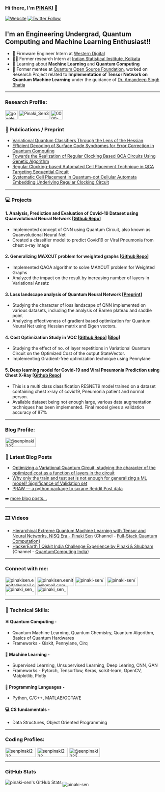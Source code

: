 ### Hi there, I'm [PINAKI][website] 👋

[![Website](https://img.shields.io/website?label=pinaki-sen.now.sh&style=for-the-badge&url=https%3A%2F%2Fpinaki-sen.now.sh)](https://pinaki-sen.now.sh)
[![Twitter Follow](https://img.shields.io/twitter/follow/pinaki_sen_?color=1DA1F2&logo=twitter&style=for-the-badge)](https://twitter.com/intent/follow?original_referer=https%3A%2F%2Fgithub.com%2Fpinaki_sen_&screen_name=pinaki_sen_)

## I'm an Engineering Undergrad, Quantum Computing and Machine Learning Enthusiast!!

- 💽 Firmware Engineer Intern at [Western Digital](https://www.westerndigital.com/)
- 👨‍💻 Former research Intern at [Indian Statistical Institute, Kolkata](https://www.isical.ac.in/)
- 🌱 Learning about **Machine Learning** and **Quantum Computing**
- 🕺 Former mentee at [Quantum Open Source Foundation](https://qosf.org/qc_mentorship/), worked on Research Project related to **Implementation of Tensor Network on Quantum Machine Learning** under the guidance of [Dr. Amandeep Singh Bhatia](https://scholar.google.co.in/citations?user=0a1UZbgAAAAJ&hl=en)

---

<p align="left">
<h3 align="left">Research Profile:</h3>

<a href="https://scholar.google.com/citations?hl=en&authuser=6&user=-fjsOBYAAAAJ" target="blank"><img align="center" src="https://cdn.jsdelivr.net/npm/simple-icons@3.0.1/icons/googlescholar.svg" alt="google scholar" height="30" width="40" /></a>
<a href="https://www.researchgate.net/profile/Pinaki_Sen3" target="blank"><img align="center" src="https://img.shields.io/badge/Research_Gate-00CCBB.svg?&style=for-the-badge&logo=ResearchGate&logoColor=white" alt="Pinaki_Sen3" height="30" width="100" /></a>
<a href="https://orcid.org/0000-0003-3939-5284" target="blank"><img align="center" src="https://cdn.jsdelivr.net/npm/simple-icons@3.0.1/icons/orcid.svg" alt="0000-0003-3939-5284" height="30" width="40" /></a>

</p>

### 📕 Publications / Preprint

<!-- PUBLICATION-LIST:START --> 
- [Variational Quantum Classifiers Through the Lens of the Hessian](https://arxiv.org/abs/2105.10162) 
- [Efficient Decoding of Surface Code Syndromes for Error Correction in Quantum Computing](https://arxiv.org/abs/2110.10896) 
- [Towards the Realization of Regular Clocking Based QCA Circuits Using Genetic Algorithm](https://authors.elsevier.com/c/1eKnsAQLrilTa) 
- [Regular Clocking-based Automated Cell Placement Technique in QCA Targeting Sequential Circuit]() 
- [Systematic Cell Placement in Quantum-dot Cellular Automata Embedding Underlying Regular Clocking Circuit](https://ietresearch.onlinelibrary.wiley.com/doi/10.1049/cds2.12015) 

<!-- PUBLICATION-LIST:END -->


---

### 💻 Projects
#### 1. Analysis, Prediction and Evaluation of Covid-19 Dataset using Quanvolutional Neural Network [[Github Repo](https://github.com/senpinaki222/covid-chest-xray-classifier-quantum)]
- Implemented concept of CNN using Quantum Circuit, also known as Quanvolutional Neural Net
- Created a classifier model to predict Covid19 or Viral Pneumonia from chest x-ray image

#### 2. Generalizing MAXCUT problem for weighted graphs [[Github Repo](https://github.com/senpinaki222/weighted-maxcut-problem)]
- Implemented QAOA algorithm to solve MAXCUT problem for Weighted Graphs
- Analyzed the impact on the result by increasing number of layers in Variational Ansatz

#### 3. Loss landscape analysis of Quantum Neural Network [[Preprint](https://arxiv.org/abs/2105.10162)]
- Studying the character of loss landscape of QNN implemented on various datasets, including the analysis of Barren plateau and saddle point
- Analyzing effectiveness of gradient based optimization for Quantum Neural Net using Hessian matrix and Eigen vectors.

#### 4. Cost Optimization Study in VQC [[Github Repo](https://github.com/senpinaki222/qosf_selection_task)] [[Blog](https://medium.com/quantumcomputingindia/optimizing-a-variational-quantum-circuit-studying-the-character-of-the-optimized-cost-as-a-a8bac2e9ba46)]
- Studying the effect of no. of layer repetitions in Variational Quantum Circuit on the Optimized Cost of the output StateVector.
- Implementing Gradient-free optimization technique using Pennylane

#### 5. Deep learning model for Covid-19 and Viral Pneumonia Prediction using Chest X-Ray [[Github Repo](https://github.com/senpinaki222/covid-chest-xray-classifier-classical)]
- This is a multi class classification RESNET9 model trained on a dataset containing chest x-ray of covid19, Pneumonia patient and normal person.
- Available dataset being not enough large, various data augmentation techniques has been implemented. Final model gives a validation accuracy of 87%


---

<p align="left">
<h3 align="left">Blog Profile:</h3>

<a href="https://medium.com/@senpinaki222" target="blank"><img align="center" src="https://img.shields.io/badge/Medium-12100E?style=for-the-badge&logo=medium&logoColor=white" alt="@senpinaki222" height="30" width="100" /></a>

</p>

### 📃 Latest Blog Posts

<!-- BLOG-POST-LIST:START -->
- [Optimizing a Variational Quantum Circuit, studying the character of the optimized cost as a function of layers in the circuit](https://medium.com/quantumcomputingindia/optimizing-a-variational-quantum-circuit-studying-the-character-of-the-optimized-cost-as-a-a8bac2e9ba46)
- [Why only the train and test set is not enough for generalizing a ML model? Significance of Validation set](https://medium.com/analytics-vidhya/only-train-and-test-set-is-not-enough-for-generalizing-ml-model-significance-of-validation-set-cf68bb26881a)
- [PRAW — a python package to scrape Reddit Post data](https://medium.com/analytics-vidhya/praw-a-python-package-to-scrape-reddit-post-data-b759a339ed9a)
<!-- BLOG-POST-LIST:END -->

➡️ [more blog posts...](https://senpinaki222.medium.com/)

---


### 🎞️ Videos

<!-- VIDEO-LIST:START -->
- [Hierarchical Extreme Quantum Machine Learning with Tensor and Neural Networks, NISQ Era - Pinaki Sen](https://www.youtube.com/watch?v=tJyAaSw3wWc) {Channel - [Full-Stack Quantum Computation](https://www.youtube.com/channel/UCsT2UvPgc3dLwGQ4ec6XDDA)}
- [HackerEarth | Qiskit India Challenge Experience by Pinaki & Shubham](https://www.youtube.com/watch?v=lR9RITewTKU&t=291s) {Channel - [QuantumComputing India](https://www.youtube.com/channel/UC8ERgELZAqTFR5-aF7fLpBA)}
<!-- VIDEO-LIST:END -->


---
<p align="left">
<h3 align="left">Connect with me:</h3>


<a href="mailto: pinakisen.eenita@gmail.com" target="blank"><img align="center" src="https://img.shields.io/badge/Gmail-D14836?style=for-the-badge&logo=gmail&logoColor=white" alt="pinakisen.eenita@gmail.com" height="30" width="100" /></a>
<a href="mailto: pinakisen@protonmail.com" target="blank"><img align="center" src="https://img.shields.io/badge/ProtonMail-8B89CC?style=for-the-badge&logo=protonmail&logoColor=white" alt="pinakisen.eenita@gmail.com" height="30" width="120" /></a>
<a href="https://linkedin.com/in/pinaki-sen/" target="blank"><img align="center" src="https://img.shields.io/badge/LinkedIn-0077B5?style=for-the-badge&logo=linkedin&logoColor=white" alt="pinaki-sen/" height="30" width="100" /></a>
<a href="https://github.com/pinaki-sen/" target="blank"><img align="center" src="https://img.shields.io/badge/GitHub-100000?style=for-the-badge&logo=github&logoColor=white" alt="pinaki-sen/" height="30" width="100" /></a>
<a href="https://twitter.com/pinaki_sen_" target="blank"><img align="center" src="https://img.shields.io/badge/Twitter-1DA1F2?style=for-the-badge&logo=twitter&logoColor=white" alt="pinaki_sen_" height="30" width="100" /></a>
<a href="https://www.instagram.com/pinaki_sen_/" target="blank"><img align="center" src="https://img.shields.io/badge/Instagram-E4405F?style=for-the-badge&logo=instagram&logoColor=white" alt="pinaki_sen_" height="30" width="100" /></a>

</p>

---
### 🔬 Technical Skills:
#### ⚛️ Quantum Computing -
- Quantum Machine Learning, Quantum Chemistry, Quantum Algorithm, Basics of Quantum Hardwares
- Frameworks - Qiskit, Pennylane, Cirq

#### 🤖 Machine Learning -
- Supervised Learning, Unsupervised Learning, Deep Learing, CNN, GAN
- Frameworks - Pytorch, Tensorflow, Keras, scikit-learn, OpenCV, Matplotlib, Plotly

#### 📜 Programming Languages -
- Python, C/C++, MATLAB/OCTAVE

#### 💻 CS fundamentals -
- Data Structures, Object Oriented Programming

---

<p align="left">
<h3 align="left">Coding Profiles:</h3> 

<a href="https://kaggle.com/senpinaki222" target="blank"><img align="center" src="https://img.shields.io/badge/Kaggle-20BEFF?style=for-the-badge&logo=Kaggle&logoColor=white" alt="senpinaki222" height="30" width="100" /></a>
<a href="https://www.hackerrank.com/senpinaki222" target="blank"><img align="center" src="https://img.shields.io/badge/-Hackerrank-2EC866?style=for-the-badge&logo=HackerRank&logoColor=white" alt="senpinaki222" height="30" width="100" /></a>
<a href="https://www.hackerearth.com/@senpinaki222" target="blank"><img align="center" src="https://img.shields.io/badge/HackerEarth-%232C3454.svg?&style=for-the-badge&logo=HackerEarth&logoColor=Blue" alt="@senpinaki222" height="30" width="100" /></a>

</p>


---



### GitHub Stats
<img align="left" alt="pinaki-sen's GitHub Stats" src="https://github-readme-stats.senpinaki222.vercel.app//api?username=pinaki-sen&show_icons=true&hide_border=true" />


### 
<p><img align="center" src="https://github-readme-stats.vercel.app/api/top-langs/?username=pinaki-sen&layout=compact" alt="pinaki-sen" /></p>


[website]: https://pinaki-sen.now.sh
[deepNeuralNet]: https://pypi.org/project/deepNeuralNet/
[twitter]: https://twitter.com/pinaki_sen_
[youtube]: https://pinaki-sen.now.sh
[instagram]: https://www.instagram.com/pinaki_sen_
[linkedin]: https://www.linkedin.com/in/senpinaki222/
[webdevplaylist]: https://pinaki-sen.now.sh
[jsplaylist]: https://pinaki-sen.now.sh
[cssplaylist]: https://pinaki-sen.now.sh
[reactplaylist]: https://pinaki-sen.now.sh
